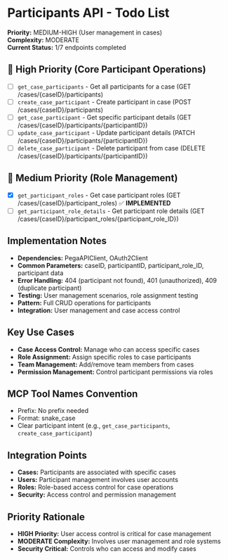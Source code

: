# Participants API - Todo List

**Priority:** MEDIUM-HIGH (User management in cases)  
**Complexity:** MODERATE  
**Current Status:** 1/7 endpoints completed

## 🔄 High Priority (Core Participant Operations)
- [ ] `get_case_participants` - Get all participants for a case (GET /cases/{caseID}/participants)
- [ ] `create_case_participant` - Create participant in case (POST /cases/{caseID}/participants)
- [ ] `get_case_participant` - Get specific participant details (GET /cases/{caseID}/participants/{participantID})
- [ ] `update_case_participant` - Update participant details (PATCH /cases/{caseID}/participants/{participantID})
- [ ] `delete_case_participant` - Delete participant from case (DELETE /cases/{caseID}/participants/{participantID})

## 🔄 Medium Priority (Role Management)
- [x] `get_participant_roles` - Get case participant roles (GET /cases/{caseID}/participant_roles) ✅ **IMPLEMENTED**
- [ ] `get_participant_role_details` - Get participant role details (GET /cases/{caseID}/participant_roles/{participant_role_ID})

## Implementation Notes
- **Dependencies:** PegaAPIClient, OAuth2Client
- **Common Parameters:** caseID, participantID, participant_role_ID, participant data
- **Error Handling:** 404 (participant not found), 401 (unauthorized), 409 (duplicate participant)
- **Testing:** User management scenarios, role assignment testing
- **Pattern:** Full CRUD operations for participants
- **Integration:** User management and case access control

## Key Use Cases
- **Case Access Control:** Manage who can access specific cases
- **Role Assignment:** Assign specific roles to case participants
- **Team Management:** Add/remove team members from cases
- **Permission Management:** Control participant permissions via roles

## MCP Tool Names Convention
- Prefix: No prefix needed
- Format: snake_case
- Clear participant intent (e.g., `get_case_participants`, `create_case_participant`)

## Integration Points
- **Cases:** Participants are associated with specific cases
- **Users:** Participant management involves user accounts
- **Roles:** Role-based access control for case operations
- **Security:** Access control and permission management

## Priority Rationale
- **HIGH Priority:** User access control is critical for case management
- **MODERATE Complexity:** Involves user management and role systems
- **Security Critical:** Controls who can access and modify cases
